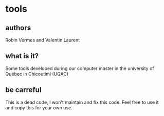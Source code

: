 tools
============

authors
--------------------
Robin Vermes and Valentin Laurent

what is it?
--------------------
Some tools developed during our computer master in the university of Québec in Chicoutimi (UQAC)

be carreful
--------------
This is a dead code, I won't maintain and fix this code. Feel free to use it and copy this for your own use.
